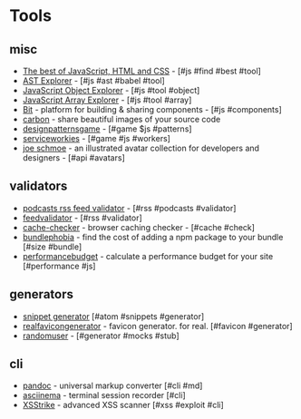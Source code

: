 # Tools

## misc

- [The best of JavaScript, HTML and CSS](https://bestof.js.org/) - [#js #find #best #tool]
- [AST Explorer](https://astexplorer.net/) - [#js #ast #babel #tool]
- [JavaScript Object Explorer](https://sdras.github.io/object-explorer/) - [#js #tool #object]
- [JavaScript Array Explorer](https://sdras.github.io/array-explorer/) - [#js #tool #array]
- [Bit](https://bitsrc.io/) - platform for building & sharing components - [#js #components]
- [carbon](https://carbon.now.sh) - share beautiful images of your source code
- [designpatternsgame](https://designpatternsgame.com/) - [#game $js #patterns]
- [serviceworkies](https://serviceworkies.com/) - [#game #js #workers]
- [joe schmoe](https://joeschmoe.io) - an illustrated avatar collection for
  developers and designers - [#api #avatars]

## validators

- [podcasts rss feed validator](https://podba.se/validate) - [#rss #podcasts #validator]
- [feedvalidator](http://www.feedvalidator.org/) - [#rss #validator]
- [cache-checker](https://www.giftofspeed.com/cache-checker/) - browser caching checker - [#cache #check]
- [bundlephobia](https://bundlephobia.com/) - find the cost of adding a npm package to your bundle [#size #bundle]
- [performancebudget](http://www.performancebudget.io/) - calculate a performance budget for your site [#performance #js]

## generators
- [snippet generator](https://snippet-generator.app) [#atom #snippets #generator]
- [realfavicongenerator](https://realfavicongenerator.net/) - favicon generator. for real. [#favicon #generator]
- [randomuser](https://randomuser.me/) - [#generator #mocks #stub]

## cli

- [pandoc](https://github.com/jgm/pandoc) - universal markup converter [#cli #md]
- [asciinema](https://github.com/asciinema/asciinema) - terminal session recorder [#cli]
- [XSStrike](https://github.com/s0md3v/XSStrike) - advanced XSS scanner [#xss #exploit #cli]
